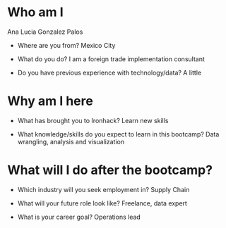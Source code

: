 # Who am I
Ana Lucia Gonzalez Palos

* Where are you from?
Mexico City

* What do you do?
I am a foreign trade implementation consultant 

* Do you have previous experience with technology/data?
A little

# Why am I here

* What has brought you to Ironhack?
Learn new skills

* What knowledge/skills do you expect to learn in this bootcamp?
Data wrangling, analysis and visualization

# What will I do after the bootcamp?

* Which industry will you seek employment in?
Supply Chain

* What will your future role look like?
Freelance, data expert

* What is your career goal?
Operations lead